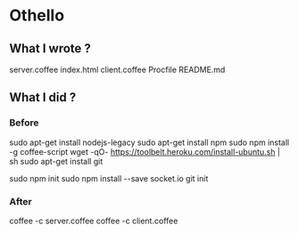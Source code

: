 # Othello

## What I wrote ?

server.coffee
index.html
client.coffee
Procfile
README.md

## What I did ?

### Before

sudo apt-get install nodejs-legacy
sudo apt-get install npm
sudo npm install -g coffee-script
wget -qO- https://toolbelt.heroku.com/install-ubuntu.sh | sh
sudo apt-get install git

sudo npm init
sudo npm install --save socket.io
git init

### After

coffee -c server.coffee
coffee -c client.coffee
